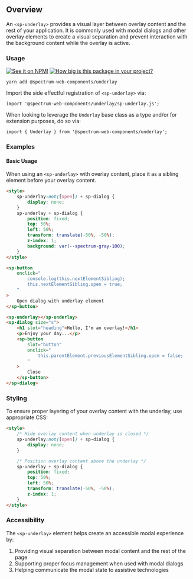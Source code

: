 ## Overview

An `<sp-underlay>` provides a visual layer between overlay content and the rest of your application. It is commonly used with modal dialogs and other overlay elements to create a visual separation and prevent interaction with the background content while the overlay is active.

### Usage

[![See it on NPM!](https://img.shields.io/npm/v/@spectrum-web-components/underlay?style=for-the-badge)](https://www.npmjs.com/package/@spectrum-web-components/underlay)
[![How big is this package in your project?](https://img.shields.io/bundlephobia/minzip/@spectrum-web-components/underlay?style=for-the-badge)](https://bundlephobia.com/result?p=@spectrum-web-components/underlay)

```
yarn add @spectrum-web-components/underlay
```

Import the side effectful registration of `<sp-underlay>` via:

```
import '@spectrum-web-components/underlay/sp-underlay.js';
```

When looking to leverage the `Underlay` base class as a type and/or for extension purposes, do so via:

```
import { Underlay } from '@spectrum-web-components/underlay';
```

### Examples

#### Basic Usage

When using an `<sp-underlay>` with overlay content, place it as a sibling element before your overlay content.

```html
<style>
    sp-underlay:not([open]) + sp-dialog {
        display: none;
    }
    sp-underlay + sp-dialog {
        position: fixed;
        top: 50%;
        left: 50%;
        transform: translate(-50%, -50%);
        z-index: 1;
        background: var(--spectrum-gray-100);
    }
</style>

<sp-button
    onclick="
        console.log(this.nextElementSibling);
        this.nextElementSibling.open = true;
    "
>
    Open dialog with underlay element
</sp-button>

<sp-underlay></sp-underlay>
<sp-dialog size="s">
    <h1 slot="heading">Hello, I'm an overlay!</h1>
    <p>Enjoy your day...</p>
    <sp-button
        slot="button"
        onclick="
            this.parentElement.previousElementSibling.open = false;
        "
    >
        Close
    </sp-button>
</sp-dialog>
```

### Styling

To ensure proper layering of your overlay content with the underlay, use appropriate CSS:

```html
<style>
    /* Hide overlay content when underlay is closed */
    sp-underlay:not([open]) + sp-dialog {
        display: none;
    }

    /* Position overlay content above the underlay */
    sp-underlay + sp-dialog {
        position: fixed;
        top: 50%;
        left: 50%;
        transform: translate(-50%, -50%);
        z-index: 1;
    }
</style>
```

### Accessibility

The `<sp-underlay>` element helps create an accessible modal experience by:

1. Providing visual separation between modal content and the rest of the page
2. Supporting proper focus management when used with modal dialogs
3. Helping communicate the modal state to assistive technologies
